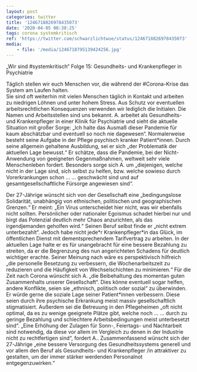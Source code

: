 ```yaml
---
layout: post
categories: twitter
title: '1246718826978435073'
date: '2020-04-05 08:38:25'
tags: corona systemkritisch
ref: 'https://twitter.com/schwarzlichtwue/status/1246718826978435073'
media:
    - file: '/media/1246718795139424256.jpg'
---
```

„Wir sind #systemkritisch“ Folge 15: Gesundheits- und Krankenpfleger in Psychiatrie



Täglich stellen wir euch Menschen vor, die während der #Corona-Krise das System am Laufen halten.  
Sie sind oft weiterhin mit vielen Menschen täglich in Kontakt und arbeiten zu niedrigen Löhnen und unter hohem Stress. Aus Schutz vor eventuellen arbeitsrechtlichen Konsequenzen verwenden wir lediglich die Initialen. Die Namen und Arbeitsstellen sind uns bekannt. 
A. arbeitet als Gesundheits- und Krankenpfleger in einer Klinik für Psychiatrie und sieht die aktuelle Situation mit großer Sorge: „Ich halte das Ausmaß dieser Pandemie für kaum abschätzbar und eventuell so noch nie dagewesen“. 
Normalerweise besteht seine Aufgabe in der Pflege psychisch kranker Patient\*innen. Durch seine allgemein gehaltene Ausbildung, sei er sich „der Problematik der aktuellen Lage bewusst.“ 
Er schätze, dass die Pandemie, bei der Nicht-Anwendung von geeigneten Gegenmaßnahmen, weltweit sehr viele Menschenleben fordert. Besonders sorge sich A. um „diejenigen, welche nicht in der Lage sind, sich selbst zu helfen, bzw. welche sowieso durch Vorerkrankungen schon … 
… geschwächt sind und auf gesamtgesellschaftliche Fürsorge angewiesen sind“.



Der 27-Jährige wünscht sich von der Gesellschaft eine „bedingungslose Solidarität, unabhängig von ethnischen, politischen und geographischen Grenzen.“ 
Er meint: „Ein Virus unterscheidet hier nicht, was wir ebenfalls nicht sollten. Persönlicher oder nationaler Egoismus schadet hierbei nur und birgt das Potenzial deutlich mehr Chaos anzurichten, als das irgendjemanden geholfen wird.“ 
Seinen Beruf selbst finde er „nicht extrem unterbezahlt“. Jedoch habe nicht jede\*r Krankenpfleger\*in das Glück, im öffentlichen Dienst mit dementsprechendem Tarifvertrag zu arbeiten. 
In der aktuellen Lage halte er es für unangebracht für eine bessere Bezahlung zu streiten, da er die Begrenzung des nun angerichteten Schadens für deutlich wichtiger erachte. 
Seiner Meinung nach wäre es perspektivisch hilfreich „die personelle Besetzung zu verbessern, die Wochenarbeitszeit zu reduzieren und die Häufigkeit von Wechselschichten zu minimieren.“ 
Für die Zeit nach Corona wünscht sich A. „die Beibehaltung des momentan guten Zusammenhalts unserer Gesellschaft“. Dies könne eventuell sogar helfen, andere Konflikte, seien sie „ethnisch, politisch oder sozial“ zu überwinden. 
Er würde gerne die soziale Lage seiner Patient\*innen verbessern. Diese seien durch ihre psychische Erkrankung meist massiv gesellschaftlich stigmatisiert. Außerdem sei die Betreuung in den Pflegeheimen „oft nicht optimal, da es zu wenige geeignete Plätze gibt, welche noch … 
… durch zu geringe Bezahlung und schlechtere Arbeitsbedingungen meist unterbesetzt sind“. „Eine Erhöhung der Zulagen für Sonn-, Feiertags- und Nachtarbeit sind notwendig, da diese vor allem im Vergleich zu denen in der Industrie nicht zu rechtfertigen sind“, fordert A.. 
Zusammenfassend wünscht sich der 27-Jährige „eine bessere Versorgung des Gesundheitssystems generell und vor allem den Beruf als Gesundheits- und Krankenpfleger /in attraktiver zu gestalten, um der immer stärker werdenden Personalnot entgegenzuwirken.“ 